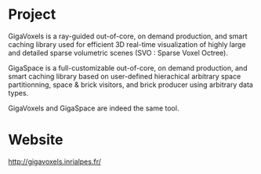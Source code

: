 # Project
GigaVoxels is a ray-guided out-of-core, on demand production, and smart caching library used for efficient 3D real-time visualization of highly large and detailed sparse volumetric scenes (SVO : Sparse Voxel Octree).

GigaSpace is a full-customizable out-of-core, on demand production, and smart caching library based on user-defined hierachical arbitrary space partitionning, space &amp; brick visitors, and brick producer using arbitrary data types.

GigaVoxels and GigaSpace are indeed the same tool.

# Website
http://gigavoxels.inrialpes.fr/
